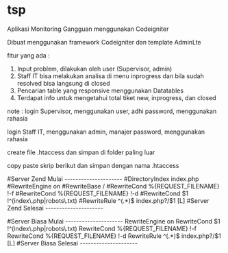 # tsp
Aplikasi Monitoring Gangguan menggunakan Codeigniter

Dibuat menggunakan framework Codeigniter dan template AdminLte

fitur yang ada :

1. Input problem, dilakukan oleh user (Supervisor, admin)
2. Staff IT bisa melakukan analisa di menu inprogress dan bila sudah resolved bisa langsung di closed
3. Pencarian table yang responsive menggunakan Datatables
4. Terdapat info untuk mengetahui total tiket new, inprogress, dan closed

note :
login Supervisor, 
menggunakan user, adhi
password,
menggunakan rahasia

login Staff IT,
menggunakan admin, manajer
password,
menggunakan rahasia


create file .htaccess dan simpan di folder paling luar

copy paste skrip berikut dan simpan dengan nama .htaccess

#Server Zend Mulai ---------------------
#DirectoryIndex index.php
#RewriteEngine on
#RewriteBase /
#RewriteCond %{REQUEST_FILENAME} !-f
#RewriteCond %{REQUEST_FILENAME} !-d
#RewriteCond $1 !^(index\.php|robots\.txt)
#RewriteRule ^(.*)$ index.php?/$1 [L]
#Server Zend Selesai ---------------------

#Server Biasa Mulai ---------------------
RewriteEngine on
RewriteCond $1 !^(index\.php|robots\.txt)
RewriteCond %{REQUEST_FILENAME} !-f
RewriteCond %{REQUEST_FILENAME} !-d
RewriteRule ^(.*)$ index.php?/$1 [L]
#Server Biasa Selesai ---------------------

